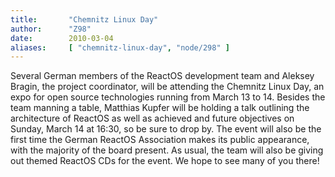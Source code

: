 ```yaml
---
title:       "Chemnitz Linux Day"
author:      "Z98"
date:        2010-03-04
aliases:     [ "chemnitz-linux-day", "node/298" ]
---
```


<p>Several German members of the ReactOS development team and Aleksey Bragin, the project coordinator, will be attending the Chemnitz Linux Day, an expo for open source technologies running from March 13 to 14. Besides the team manning a table, Matthias Kupfer will be holding a talk outlining the architecture of ReactOS as well as achieved and future objectives on Sunday, March 14 at 16:30, so be sure to drop by. The event will also be the first time the German ReactOS Association makes its public appearance, with the majority of the board present. As usual, the team will also be giving out themed ReactOS CDs for the event. We hope to see many of you there!</p>
